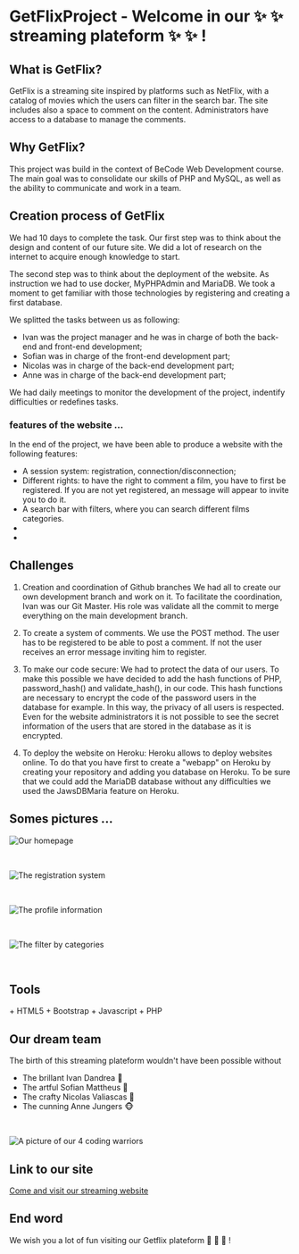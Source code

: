 # GetFlixProject - Welcome in our :sparkles: :sparkles: streaming plateform :sparkles: :sparkles: ! 


## What is GetFlix?
GetFlix is a streaming site inspired by platforms such as NetFlix, with a catalog of movies which the users can filter in the search bar. The site includes also a space to comment on the content. Administrators have access to a database to manage the comments.

## Why GetFlix?
This project was build in the context of BeCode Web Development course. The main goal was to consolidate our skills of PHP and MySQL, as well as the ability to communicate and work in a team.

## Creation process of GetFlix
We had 10 days to complete the task. 
Our first step was to think about the design and content of our future site. We did a lot of research on the internet to acquire enough knowledge to start. 

The second step was to think about the deployment of the website. As instruction we had to use docker, MyPHPAdmin and MariaDB. We took a moment to get familiar with those technologies by registering and creating a first database. 

We splitted the tasks between us as following:
+ Ivan was the project manager and he was in charge of both the back-end and front-end development;
+ Sofian was in charge of the front-end development part;
+ Nicolas was in charge of the back-end development part;
+ Anne was in charge of the back-end development part; 

We had daily meetings to monitor the development of the project, indentify difficulties or redefines tasks.


### features of the website ... 
In the end of the project, we have been able to produce a website with the following features:

+ A session system: registration, connection/disconnection;
+ Different rights: to have the right to comment a film, you have to first be registered. If you are not yet registered, an message will appear to invite you to do it. 
+ A search bar with filters, where you can search different films categories.
+
+

## Challenges
1. Creation and coordination of Github branches
We had all to create our own development branch and work on it. To facilitate the coordination, Ivan was our Git Master. His role was validate all the commit to merge everything on the main development branch.

2. To create a system of comments.
We use the POST method. The user has to be registered to be able to post a comment. If not the user receives an error message inviting him to register. 

3. To make our code secure:
We had to protect the data of our users. To make this possible we have decided to add the hash functions of PHP, password_hash() and validate_hash(), in our code. This hash functions are necessary to encrypt the code of the password users in the database for example. In this way, the privacy of all users is respected. Even for the website administrators it is not possible to see the secret information of the users that are stored in the database as it is encrypted.

4. To deploy the website on Heroku:
Heroku allows to deploy websites online. To do that you have first to create a "webapp" on Heroku by creating your repository and adding you database on Heroku. To be sure that we could add the MariaDB database without any difficulties we used the JawsDBMaria feature on Heroku.


## Somes pictures ...

![Our homepage](homepage.png)

</br>

![The registration system](registration.png)

</br>

![The profile information](profile_information.png)

</br>

![The filter by categories](filter.png)

</br>


## Tools
<link rel="stylesheet" href="https://cdn.jsdelivr.net/gh/devicons/devicon@v2.14.0/devicon.min.css">
+ HTML5 <i class="devicon-html5-plain"></i>
+ Bootstrap <i class="devicon-bootstrap-plain"></i>
+ Javascript <i class="devicon-javascript-plain"></i>
+ PHP <i class="devicon-php-plain"></i>


## Our dream team

The birth of this streaming plateform wouldn't have been possible without

+ The brillant Ivan Dandrea :frog:
+ The artful Sofian Mattheus :chicken:
+ The crafty Nicolas Valiascas :snail:
+ The cunning Anne Jungers :monkey_face:

</br>

![A picture of our 4 coding warriors](dreamteam.jpg)


## Link to our site

[Come and visit our streaming website](https://getflixproject.herokuapp.com/)


## End word

We wish you a lot of fun visiting our Getflix plateform :movie_camera: :movie_camera: :movie_camera: !

